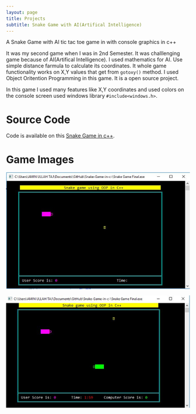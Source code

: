 ```yaml
---
layout: page
title: Projects
subtitle: Snake Game with AI(Artifical Intelligence)
---
```


A Snake Game with AI tic tac toe game in with console graphics in c++

It was my second game when I was in 2nd Semester. It was challlenging game because of AI(Artifical Intelligence). I used mathematics for AI. Use simple distance farmula to calculate its coordinates. It whole game functionality works on X,Y values that get from ```gotoxy()``` method. I used Object Oritention Programming in this game. It is a open source project.

In this game I used many features like X,Y coordinates and used colors on the console screen used windows library ```#include<windows.h>```.

# Source Code
Code is available on this [Snake Game in c++](https://github.com/AminullahTajMuhammad/Snake-Game-in-c-/blob/master/Snake%20Game%20Final.cpp). 

# Game Images
![snake1](https://raw.githubusercontent.com/AminullahTajMuhammad/Snake-Game-in-c-/master/snake%201.JPG)

![snake2](https://raw.githubusercontent.com/AminullahTajMuhammad/Snake-Game-in-c-/master/snake%202.JPG)
